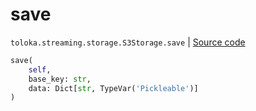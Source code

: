 # save
`toloka.streaming.storage.S3Storage.save` | [Source code](https://github.com/Toloka/toloka-kit/blob/v1.2.1/src/streaming/storage.py#L214)

```python
save(
    self,
    base_key: str,
    data: Dict[str, TypeVar('Pickleable')]
)
```

